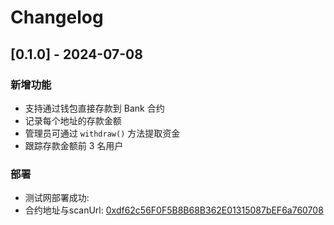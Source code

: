 <!--
 * @Author: Mr.Car
 * @Date: 2025-07-10 08:52:43
-->

# Changelog

## [0.1.0] - 2024-07-08

### 新增功能
- 支持通过钱包直接存款到 Bank 合约
- 记录每个地址的存款金额
- 管理员可通过 `withdraw()` 方法提取资金
- 跟踪存款金额前 3 名用户

### 部署
- 测试网部署成功:
- 合约地址与scanUrl: [0xdf62c56F0F5B8B68B362E01315087bEF6a760708](https://sepolia.etherscan.io/address/0xdf62c56f0f5b8b68b362e01315087bef6a760708#code)